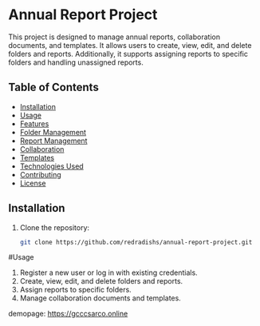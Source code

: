 # Annual Report Project

This project is designed to manage annual reports, collaboration documents, and templates. It allows users to create, view, edit, and delete folders and reports. Additionally, it supports assigning reports to specific folders and handling unassigned reports.

## Table of Contents

- [Installation](#installation)
- [Usage](#usage)
- [Features](#features)
- [Folder Management](#folder-management)
- [Report Management](#report-management)
- [Collaboration](#collaboration)
- [Templates](#templates)
- [Technologies Used](#technologies-used)
- [Contributing](#contributing)
- [License](#license)

## Installation

1. Clone the repository:
   ```sh
   git clone https://github.com/redradishs/annual-report-project.git


#Usage
1. Register a new user or log in with existing credentials.
2. Create, view, edit, and delete folders and reports.
3. Assign reports to specific folders.
4. Manage collaboration documents and templates.

demopage: https://gcccsarco.online


   
